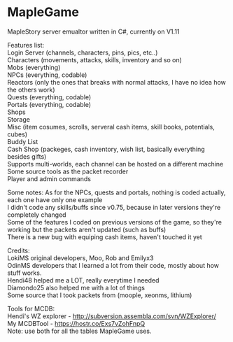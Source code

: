 # MapleGame
MapleStory server emualtor written in C#, currently on V1.11

Features list:  
Login Server (channels, characters, pins, pics, etc..)  
Characters (movements, attacks, skills, inventory and so on)  
Mobs (everything)   
NPCs (everything, codable)  
Reactors (only the ones that breaks with normal attacks, I have no idea how the others work)  
Quests (everything, codable)  
Portals (everything, codable)   
Shops   
Storage   
Misc (item cosumes, scrolls, serveral cash items, skill books, potentials, cubes)   
Buddy List  
Cash Shop (packeges, cash inventory, wish list, basically everything besides gifts)   
Supports multi-worlds, each channel can be hosted on a different machine  
Some source tools as the packet recorder  
Player and admin commands 


Some notes: 
As for the NPCs, quests and portals, nothing is coded actually, each one have only one example  
I didn't code any skills/buffs since v0.75, because in later versions they're completely changed   
Some of the features I coded on previous versions of the game, so they're working but the packets aren't updated (such as buffs)  
There is a new bug with equiping cash items, haven't touched it yet  


Credits:  
LokiMS original developers, Moo, Rob and Emilyx3  
OdinMS developers that I learned a lot from their code, mostly about how stuff works.   
Hendi48 helped me a LOT, really everytime I needed  
Diamondo25 also helped me with a lot of things  
Some source that I took packets from (moople, xeonms, lithium)  

Tools for MCDB:   
Hendi's WZ explorer - http://subversion.assembla.com/svn/WZExplorer/  
My MCDBTool - https://hostr.co/Exs7vZohFnpQ   
Note: use both for all the tables MapleGame uses.
